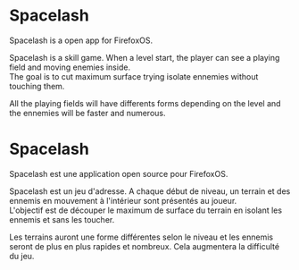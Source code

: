 <h1>Spacelash</h1>

<p>Spacelash is a open app for FirefoxOS.</p>

<p>Spacelash is a skill game. When a level start, the player can see a playing field and moving enemies inside.</br>
The goal is to cut maximum surface trying isolate ennemies without touching them.</p>

<p>All the playing fields will have differents forms depending on the level and the ennemies will be faster and numerous.</p>

</hr>

<h1>Spacelash</h1>

<p>Spacelash est une application open source pour FirefoxOS.</p>

<p>Spacelash est un jeu d'adresse. A chaque début de niveau, un terrain et des ennemis en mouvement à l'intérieur sont présentés au joueur.</br>
L'objectif est de découper le maximum de surface du terrain en isolant les ennemis et sans les toucher.</p>

<p>Les terrains auront une forme différentes selon le niveau et les ennemis seront de plus en plus rapides et nombreux. Cela augmentera la difficulté du jeu.</p>